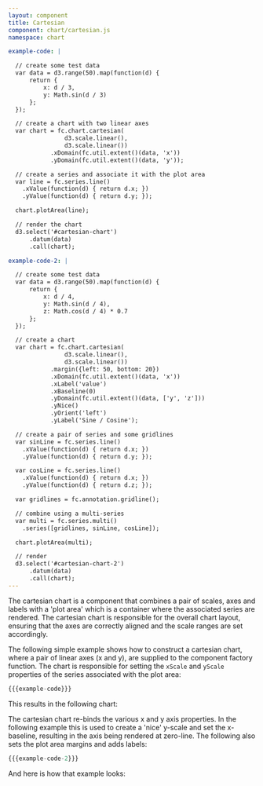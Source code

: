 ```yaml
---
layout: component
title: Cartesian
component: chart/cartesian.js
namespace: chart

example-code: |

  // create some test data
  var data = d3.range(50).map(function(d) {
      return {
          x: d / 3,
          y: Math.sin(d / 3)
      };
  });

  // create a chart with two linear axes
  var chart = fc.chart.cartesian(
                d3.scale.linear(),
                d3.scale.linear())
            .xDomain(fc.util.extent()(data, 'x'))
            .yDomain(fc.util.extent()(data, 'y'));

  // create a series and associate it with the plot area
  var line = fc.series.line()
    .xValue(function(d) { return d.x; })
    .yValue(function(d) { return d.y; });

  chart.plotArea(line);

  // render the chart
  d3.select('#cartesian-chart')
      .datum(data)
      .call(chart);

example-code-2: |

  // create some test data
  var data = d3.range(50).map(function(d) {
      return {
          x: d / 4,
          y: Math.sin(d / 4),
          z: Math.cos(d / 4) * 0.7
      };
  });

  // create a chart
  var chart = fc.chart.cartesian(
                d3.scale.linear(),
                d3.scale.linear())
            .margin({left: 50, bottom: 20})
            .xDomain(fc.util.extent()(data, 'x'))
            .xLabel('value')
            .xBaseline(0)
            .yDomain(fc.util.extent()(data, ['y', 'z']))
            .yNice()
            .yOrient('left')
            .yLabel('Sine / Cosine');

  // create a pair of series and some gridlines
  var sinLine = fc.series.line()
    .xValue(function(d) { return d.x; })
    .yValue(function(d) { return d.y; });

  var cosLine = fc.series.line()
    .xValue(function(d) { return d.x; })
    .yValue(function(d) { return d.z; });

  var gridlines = fc.annotation.gridline();

  // combine using a multi-series
  var multi = fc.series.multi()
    .series([gridlines, sinLine, cosLine]);

  chart.plotArea(multi);

  // render
  d3.select('#cartesian-chart-2')
      .datum(data)
      .call(chart);
---
```


The cartesian chart is a component that combines a pair of scales, axes and labels with a 'plot area' which is a container where the associated series are rendered. The cartesian chart is responsible for the overall chart layout, ensuring that the axes are correctly aligned and the scale ranges are set accordingly.

The following simple example shows how to construct a cartesian chart, where a pair of linear axes (x and y), are supplied to the component factory function. The chart is responsible for setting the `xScale` and `yScale` properties of the series associated with the plot area:

```js
{{{example-code}}}
```

This results in the following chart:

<div id="cartesian-chart"> </div>
<script type="text/javascript">
(function() {
  {{{example-code}}}
}());
</script>

The cartesian chart re-binds the various x and y axis properties. In the following example this is used to create a 'nice' y-scale and set the x-baseline, resulting in the axis being rendered at zero-line. The following also sets the plot area margins and adds labels: 

```js
{{{example-code-2}}}
```

And here is how that example looks:

<div id="cartesian-chart-2" style="height: 250px; width: 400px;"> </div>
<script type="text/javascript">
(function() {
  {{{example-code-2}}}
}());
</script>

